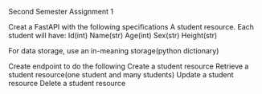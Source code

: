 Second Semester Assignment 1

Creat a FastAPI with the following specifications
A student resource. Each student will have:
Id(int)
Name(str)
Age(int)
Sex(str)
Height(str)

For data storage, use an in-meaning storage(python dictionary)

Create endpoint to do the following
Create a student resource
Retrieve a student resource(one student and many students)
Update a student resource
Delete a student resource 
